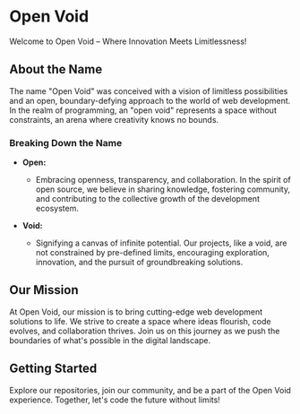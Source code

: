 # Open Void

Welcome to Open Void – Where Innovation Meets Limitlessness!

## About the Name

The name "Open Void" was conceived with a vision of limitless possibilities and an open, boundary-defying approach to the world of web development. In the realm of programming, an "open void" represents a space without constraints, an arena where creativity knows no bounds.

### Breaking Down the Name

- **Open:**
  - Embracing openness, transparency, and collaboration. In the spirit of open source, we believe in sharing knowledge, fostering community, and contributing to the collective growth of the development ecosystem.

- **Void:**
  - Signifying a canvas of infinite potential. Our projects, like a void, are not constrained by pre-defined limits, encouraging exploration, innovation, and the pursuit of groundbreaking solutions.

## Our Mission

At Open Void, our mission is to bring cutting-edge web development solutions to life. We strive to create a space where ideas flourish, code evolves, and collaboration thrives. Join us on this journey as we push the boundaries of what's possible in the digital landscape.

## Getting Started

Explore our repositories, join our community, and be a part of the Open Void experience. Together, let's code the future without limits!
